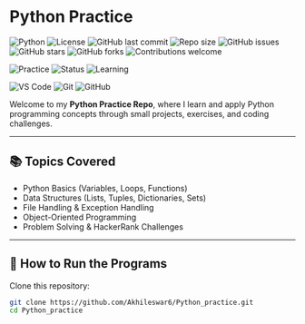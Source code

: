 # Python Practice
![Python](https://img.shields.io/badge/Python-3.10-blue.svg?logo=python)
![License](https://img.shields.io/badge/License-MIT-green.svg)
![GitHub last commit](https://img.shields.io/github/last-commit/Akhileswar6/Python_practice?logo=git&color=yellow)
![Repo size](https://img.shields.io/github/repo-size/Akhileswar6/Python_practice?color=blue)
![GitHub issues](https://img.shields.io/github/issues/Akhileswar6/Python_practice?color=brightgreen)
![GitHub stars](https://img.shields.io/github/stars/Akhileswar6/Python_practice?color=orange)
![GitHub forks](https://img.shields.io/github/forks/Akhileswar6/Python_practice?color=blueviolet)
![Contributions welcome](https://img.shields.io/badge/Contributions-Welcome-brightgreen?logo=github)


![Practice](https://img.shields.io/badge/Practice-Python%20Problems-orange?logo=geeksforgeeks)
![Status](https://img.shields.io/badge/Status-Active-success?logo=github)
![Learning](https://img.shields.io/badge/Learning-GeeksforGeeks-blue?logo=geeksforgeeks)

![VS Code](https://img.shields.io/badge/Editor-VS%20Code-blue?logo=visualstudiocode)
![Git](https://img.shields.io/badge/Version%20Control-Git-orange?logo=git)
![GitHub](https://img.shields.io/badge/Hosted%20on-GitHub-black?logo=github)




Welcome to my **Python Practice Repo**, where I learn and apply Python programming concepts through small projects, exercises, and coding challenges.

---

## 📚 Topics Covered
- Python Basics (Variables, Loops, Functions)
- Data Structures (Lists, Tuples, Dictionaries, Sets)
- File Handling & Exception Handling
- Object-Oriented Programming
- Problem Solving & HackerRank Challenges

---

## 🚀 How to Run the Programs
Clone this repository:
```bash
git clone https://github.com/Akhileswar6/Python_practice.git
cd Python_practice

